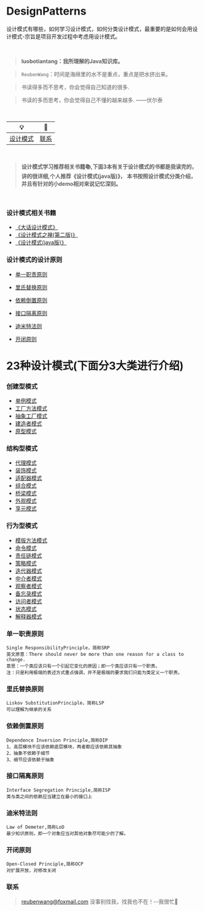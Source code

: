 # DesignPatterns
设计模式有哪些，如何学习设计模式，如何分类设计模式，最重要的是如何会用设计模式-宗旨是项目开发过程中考虑用设计模式。

<br>

 > **luobotiantang：我所理解的Java知识库。**
 
 > `ReubenWang`：时间是海绵里的水不是重点，重点是把水挤出来。
 
 > 书读得多而不思考，你会觉得自己知道的很多.
 
 > 书读的多而思考，你会觉得自己不懂的越来越多.   ——伏尔泰
 
<br/>

|💡|📮
| :--------:| :------:|
| [设计模式](#设计模式相关书籍)|[联系](#联系) |

<br>

 > **设计模式学习推荐相关书籍📚,下面3本有关于设计模式的书都是我读完的，讲的很详细,个人推荐《设计模式(java版)》，
      本书按照设计模式分类介绍，并且有针对的小demo相对来说记忆深刻。**
 
<br/>
 
### 设计模式相关书籍

- [《大话设计模式》](https://github.com/luobotiantang/DesignPatterns/blob/master/md/DahuaDesignPattern.md)
- [《设计模式之禅(第二版)》](https://github.com/luobotiantang/DesignPatterns/blob/master/md/DesignPatternCicada.md) 
- [《设计模式(java版)》](https://github.com/luobotiantang/DesignPatterns/blob/master/md/DesignPatternJavaVersion.md)

### 设计模式的设计原则

 - [单一职责原则](#单一职责原则)
 
 - [里氏替换原则](#里氏替换原则)
 
 - [依赖倒置原则](#依赖倒置原则)
 
 - [接口隔离原则](#接口隔离原则)
 
 - [迪米特法则](#迪米特法则)
 
 - [开闭原则](#开闭原则)

# 23种设计模式(下面分3大类进行介绍)
 
### 创建型模式
 - [单例模式](#单例模式)
 - [工厂方法模式](#工厂方法模式)
 - [抽象工厂模式](#抽象工厂模式)
 - [建造者模式](#建造者模式)
 - [原型模式](#原型模式)

### 结构型模式
 - [代理模式](#代理模式)
 - [装饰模式](#装饰模式)
 - [适配器模式](#适配器模式)
 - [组合模式](#组合模式)
 - [桥梁模式](#桥梁模式)
 - [外观模式](#外观模式)
 - [享元模式](#享元模式)
 
### 行为型模式
 - [模版方法模式](#模版方法模式)
 - [命令模式](#命令模式)
 - [责任链模式](#责任链模式)
 - [策略模式](#策略模式)
 - [迭代器模式](#迭代器模式)
 - [中介者模式](#中介者模式)
 - [观察者模式](#观察者模式)
 - [备忘录模式](#备忘录模式)
 - [访问者模式](#访问者模式)
 - [状态模式](#状态模式)
 - [解释器模式](#解释器模式)
 
### 单一职责原则
    Single ResponsibilityPrinciple，简称SRP
    英文原意：There should never be more than one reason for a class to change.
    意思：一个类应该只有一个引起它变化的原因；即一个类应该只有一个职责。
    注：只是利用极端的表述方式重点强调，并不是极端的要求我们只能为类定义一个职责。
### 里氏替换原则
    Liskov SubstitutionPrinciple，简称LSP
    可以理解为继承的关系
### 依赖倒置原则
    Dependence Inversion Principle,简称DIP
    1、高层模块不应该依赖底层模块，两者都应该依赖其抽象
    2、抽象不依赖于细节
    3、细节应该依赖于抽象
### 接口隔离原则
    Interface Segregation Principle,简称ISP
    类与类之间的依赖应当建立在最小的接口上
### 迪米特法则
    Law of Demeter,简称LoD
    最少知识原则，即一个对象应当对其他对象尽可能少的了解。
### 开闭原则
    Open-Closed Principle,简称OCP
    对扩展开放，对修改关闭



### 联系

> reubenwang@foxmail.com
> 没事别找我，找我也不在！--我很忙🦆